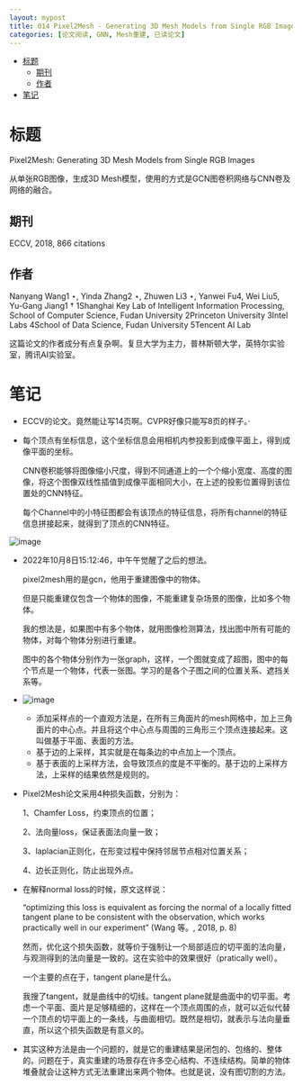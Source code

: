 ```yaml
---
layout: mypost
title: 014 Pixel2Mesh - Generating 3D Mesh Models from Single RGB Images
categories: [论文阅读, GNN, Mesh重建, 已读论文]
---
```


- [标题](#标题)
  - [期刊](#期刊)
  - [作者](#作者)
- [笔记](#笔记)

# 标题

Pixel2Mesh: Generating 3D Mesh Models from Single RGB Images

从单张RGB图像，生成3D Mesh模型，使用的方式是GCN图卷积网络与CNN卷及网络的融合。

## 期刊

ECCV, 2018, 866 citations

## 作者
Nanyang Wang1 ⋆, Yinda Zhang2 ⋆, Zhuwen Li3 ⋆, Yanwei Fu4, Wei Liu5, Yu-Gang Jiang1 †
1Shanghai Key Lab of Intelligent Information Processing, School of Computer Science, Fudan University 2Princeton University 3Intel Labs 4School of Data Science, Fudan University 5Tencent AI Lab

这篇论文的作者成分有点复杂啊。复旦大学为主力，普林斯顿大学，英特尔实验室，腾讯AI实验室。

# 笔记

-   ECCV的论文。竟然能让写14页啊。CVPR好像只能写8页的样子。·

-   每个顶点有坐标信息，这个坐标信息会用相机内参投影到成像平面上，得到成像平面的坐标。
    
    CNN卷积能够将图像缩小尺度，得到不同通道上的一个个缩小宽度、高度的图像，将这个图像双线性插值到成像平面相同大小，在上述的投影位置得到该位置处的CNN特征。
    
    每个Channel中的小特征图都会有该顶点的特征信息，将所有channel的特征信息拼接起来，就得到了顶点的CNN特征。
    

![image](46HP4D76.png)

-   2022年10月8日15:12:46，中午午觉醒了之后的想法。
    
    pixel2mesh用的是gcn，他用于重建图像中的物体。
    
    但是只能重建仅包含一个物体的图像，不能重建复杂场景的图像，比如多个物体。
    
    我的想法是，如果图中有多个物体，就用图像检测算法，找出图中所有可能的物体，对每个物体分别进行重建。
    
    图中的各个物体分别作为一张graph，这样，一个图就变成了超图，图中的每个节点是一个物体，代表一张图。学习的是各个子图之间的位置关系、遮挡关系等。
    
-   ![image](IJTV5GHD.png)
    
    -   添加采样点的一个直观方法是，在所有三角面片的mesh网格中，加上三角面片的中心点。并且将这个中心点与周围的三角形三个顶点连接起来。这叫做基于平面、表面的方法。
    -   基于边的上采样，其实就是在每条边的中点加上一个顶点。
    -   基于表面的上采样方法，会导致顶点的度是不平衡的。基于边的上采样方法，上采样的结果依然是规则的。
-   Pixel2Mesh论文采用4种损失函数，分别为：
    
    1、Chamfer Loss，约束顶点的位置；
    
    2、法向量loss，保证表面法向量一致；
    
    3、laplacian正则化，在形变过程中保持邻居节点相对位置关系；
    
    4、边长正则化，防止出现外点。
    
-   在解释normal loss的时候，原文这样说：
    
    “optimizing this loss is equivalent as forcing the normal of a locally fitted tangent plane to be consistent with the observation, which works practically well in our experiment” (Wang 等。, 2018, p. 8)
    
    然而，优化这个损失函数，就等价于强制让一个局部适应的切平面的法向量，与观测得到的法向量是一致的。这在实验中的效果很好（pratically well）。
    
    一个主要的点在于，tangent plane是什么。
    
    我搜了tangent，就是曲线中的切线。tangent plane就是曲面中的切平面。考虑一个平面、面片是足够精细的，这样在一个顶点周围的点，就可以近似代替一个顶点的切平面上的一条线，与曲面相切。既然是相切，就表示与法向量垂直，所以这个损失函数是有意义的。
    
-   其实这种方法是由一个问题的，就是它的重建结果是闭包的、包络的、整体的。问题在于，真实重建的场景存在许多空心结构、不连续结构。简单的物体堆叠就会让这种方式无法重建出来两个物体。也就是说，没有图切割的方法。
